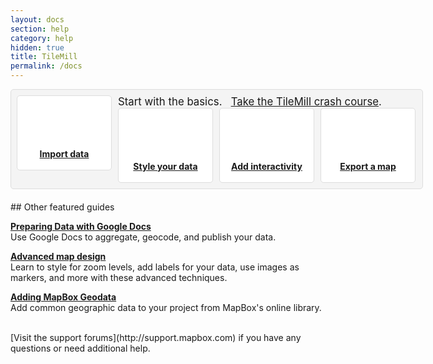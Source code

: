 ```yaml
---
layout: docs
section: help
category: help
hidden: true
title: TileMill
permalink: /docs
---
```

<style type='text/css'>
.badge {
  display:block;
  width:150px;
  height:80px;
  margin:0px auto 20px;
  background:url(/images/help.png) 0px 0px no-repeat;
  }

.bigbox {
  display:block;
  float: left;
  padding: 9px;
  margin:0px 0px 20px 0px;
  border:1px solid #ddd;
  background:#f4f4f4;
  border-radius:5px;
  width: 640px;
}

.smallbox {
  text-overflow: clip;
  text-align: center;
  font-weight: bold;
  float: left;
  display:block;
  padding:84px 14px 14px 14px;
  height: 20px;
  width: 122px;
  margin:0px 10px 0px 0px;
  border:1px solid #ddd;
  background: white;
  border-radius:5px;
}

big {
  margin-bottom:10px;
}


#icon1 { background: white url('/tilemill/assets/pages/docs-intro.png') 48px 13px no-repeat;}
#icon1:hover {
  background: #d0e8f0 url('/tilemill/assets/pages/docs-intro.png') 48px 13px no-repeat; 
  border-color:#c0d8e0;
}

#icon2 { background: white url('/tilemill/assets/pages/docs-intro.png') -121px 13px no-repeat;}
#icon2:hover {
  background: #d0e8f0 url('/tilemill/assets/pages/docs-intro.png') -121px 13px no-repeat; 
  border-color:#c0d8e0;
}

#icon3 { background: white url('/tilemill/assets/pages/docs-intro.png') -291px 13px no-repeat;}
#icon3:hover {
  background: #d0e8f0 url('/tilemill/assets/pages/docs-intro.png') -291px 13px no-repeat;
  border-color:#c0d8e0;
}

#icon4 {
  background: white url('/tilemill/assets/pages/docs-intro.png') -462px 13px no-repeat;
  margin-right: 0px;
}
#icon4:hover {
  background:  #d0e8f0 url('/tilemill/assets/pages/docs-intro.png') -462px 13px no-repeat;
  margin-right: 0px;
  border-color:#c0d8e0;
}

</style>

<div class='bigbox'>
	<big>Start with the basics. &nbsp;&nbsp;<a href="{{site.baseurl}}/docs/crashcourse/introduction">Take the TileMill crash course</a>.</big>
    <a class='smallbox' id='icon1' href="{{site.baseurl}}/docs/crashcourse/point-data">Import data</a>
    <a class='smallbox' id='icon2' href="{{site.baseurl}}/docs/crashcourse/styling">Style your data</a>
    <a class='smallbox' id='icon3' href="{{site.baseurl}}/docs/crashcourse/tooltips">Add interactivity</a>
    <a class='smallbox' id='icon4' href="{{site.baseurl}}/docs/crashcourse/exporting">Export a map</a>
</div>
## Other featured guides

**[Preparing Data with Google Docs]({{site.baseurl}}/docs/guides/google-docs/)**  
Use Google Docs to aggregate, geocode, and publish your data.

**[Advanced map design]({{site.baseurl}}/docs/guides/advanced-map-design/)**  
Learn to style for zoom levels, add labels for your data, use images as markers, and more with these advanced techniques.

**[Adding MapBox Geodata]({{site.baseurl}}/docs/guides/add-geodata/)**  
Add common geographic data to your project from MapBox's online library.

</br>
[Visit the support forums](http://support.mapbox.com) if you have any questions or need additional help.
